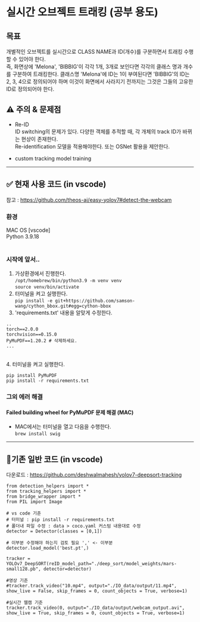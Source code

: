 # 실시간 오브젝트 트래킹 (공부 용도)


## 목표

개별적인 오브젝트를 실시간으로 CLASS NAME과 ID(개수)를 구분하면서 트래킹 수행 할 수 있어야 한다.<br>
즉, 화면상에 'Melona', 'BIBBIG'이 각각 1개, 3개로 보인다면 각각의 클래스 명과 개수를 구분하여 트래킹한다.
클래스명 'Melona'에 ID는 1이 부여된다면 'BIBBIG'의 ID는 2, 3, 4으로 정의되어야 하며 이것이 화면에서 사라지기 전까지는 그것은 그들의 고유한 ID로 정의되어야 한다.


##  ⚠️ 주의 & 문제점
- Re-ID <br>
ID switching의 문제가 있다. 다양한 객체를 추적할 때, 각 개체의 track ID가 바뀌는 현상이 존재한다.
<br>Re-identification 모델을 적용해야한다. 또는 OSNet 활용을 제안한다.


- custom tracking model training <br>


---
## ✅ 현재 사용 코드 (in vscode)
참고 : https://github.com/theos-ai/easy-yolov7#detect-the-webcam


### 환경
MAC OS [vscode] <br>
Python 3.9.18
<br><br>

### 시작에 앞서..
1. 가상환경에서 진행한다. <br> ```/opt/homebrew/bin/python3.9 -m venv venv```<br> ```source venv/bin/activate```
2. 터미널을 켜고 실행한다. <br> ```pip install -e git+https://github.com/samson-wang/cython_bbox.git#egg=cython-bbox```
3. 'requirements.txt' 내용을 알맞게 수정한다.
```
..
torch==2.0.0
torchvision==0.15.0
PyMuPDF==1.20.2 # 삭제하세요.
...
```
<br>
4. 터미널을 켜고 실행한다. <br> 

```pip install PyMuPDF``` <br>
```pip install -r requirements.txt```


### 그외 에러 해결
#### Failed building wheel for PyMuPDF 문제 해결 (MAC)
- MAC에서는 터미널을 열고 다음을 수행한다. <br>
```brew install swig```






---

## 기존 일반 코드 (in vscode)

다운로드 : https://github.com/deshwalmahesh/yolov7-deepsort-tracking



```
from detection_helpers import *
from tracking_helpers import *
from bridge_wrapper import *
from PIL import Image

# vs code 기준
# 터미널 : pip install -r requirements.txt
# 폴더내 파일 수정 : data > coco.yaml 커스텀 내용대로 수정
detector = Detector(classes = [0,1])

# 이부분 수정해야 하는지 검토 필요 ',' <- 이부분
detector.load_model('best.pt',)

tracker = YOLOv7_DeepSORT(reID_model_path="./deep_sort/model_weights/mars-small128.pb", detector=detector)

#영상 기준
#tracker.track_video("10.mp4", output="./IO_data/output/11.mp4", show_live = False, skip_frames = 0, count_objects = True, verbose=1)

#실시간 웹캠 기준
tracker.track_video(0, output="./IO_data/output/webcam_output.avi", show_live = True, skip_frames = 0, count_objects = True, verbose=1) 
```
